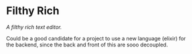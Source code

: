 # Filthy Rich
*A filthy rich text editor.*

Could be a good candidate for a project to use a new language (elixir) for the backend, since the back and front of this are sooo decoupled.
